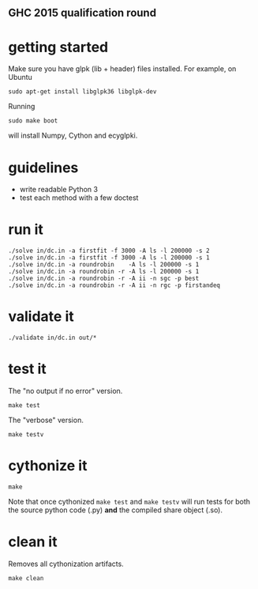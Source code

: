 ## GHC 2015 qualification round

# getting started

Make sure you have glpk (lib + header) files installed.
For example, on Ubuntu

	sudo apt-get install libglpk36 libglpk-dev

Running

	sudo make boot

will install Numpy, Cython and ecyglpki.

# guidelines

  - write readable Python 3
  - test each method with a few doctest

# run it

	./solve in/dc.in -a firstfit -f 3000 -A ls -l 200000 -s 2
	./solve in/dc.in -a firstfit -f 3000 -A ls -l 200000 -s 1
	./solve in/dc.in -a roundrobin    -A ls -l 200000 -s 1
	./solve in/dc.in -a roundrobin -r -A ls -l 200000 -s 1
	./solve in/dc.in -a roundrobin -r -A ii -n sgc -p best
	./solve in/dc.in -a roundrobin -r -A ii -n rgc -p firstandeq

# validate it

	./validate in/dc.in out/*

# test it

The "no output if no error" version.

	make test

The "verbose" version.

	make testv

# cythonize it

	make

Note that once cythonized `make test` and `make testv` will run tests for both
the source python code (.py) **and** the compiled share object (.so).

# clean it

Removes all cythonization artifacts.

	make clean
